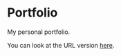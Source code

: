 # Portfolio

My personal portfolio. 

You can look at the URL version [here](https://prinsepunk.github.io/portafolio/).
